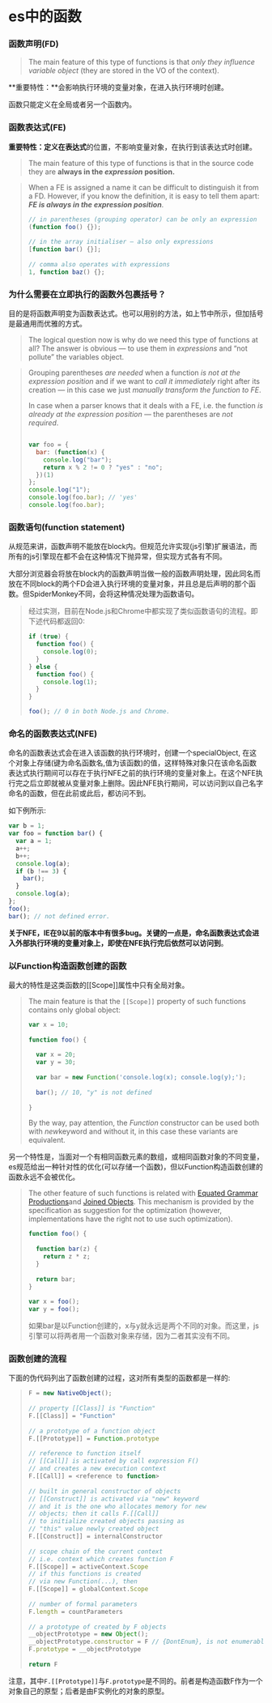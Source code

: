 # es中的函数

### 函数声明(FD)

> The main feature of this type of functions is that *only they influence variable object* (they are stored in the VO of the context). 

**重要特性：**会影响执行环境的变量对象，在进入执行环境时创建。

函数只能定义在全局或者另一个函数内。



### 函数表达式(FE)

**重要特性：**定义在**表达式**的位置，不影响变量对象，在执行到该表达式时创建。

> The main feature of this type of functions is that in the source code they are **always in the *expression* position.** 

> When a FE is assigned a name it can be difficult to distinguish it from a FD. However, if you know the definition, it is easy to tell them apart: ***FE is always in the expression position***. 
>
> ```javascript
> // in parentheses (grouping operator) can be only an expression
> (function foo() {});
>  
> // in the array initialiser – also only expressions
> [function bar() {}];
>  
> // comma also operates with expressions 
> 1, function baz() {}; 
> ```



### 为什么需要在立即执行的函数外包裹括号？

目的是将函数声明变为函数表达式。也可以用别的方法，如上节中所示，但加括号是最通用而优雅的方式。

> The logical question now is why do we need this type of functions at all? The answer is obvious — to use them in *expressions* and “not pollute” the variables object. 

> Grouping parentheses *are needed* when a function *is not at the expression position* and if we want to *call it immediately* right after its creation — in this case we just *manually transform the function to FE*.
>
> In case when a parser knows that it deals with a FE, i.e. the function *is already at the expression position* — the parentheses are *not required*.
>
> ```javascript
>
> var foo = {
>   bar: (function(x) {
>     console.log("bar");
>     return x % 2 != 0 ? "yes" : "no";
>   })(1)
> };
> console.log("1");
> console.log(foo.bar); // 'yes'
> console.log(foo.bar);
> ```
>
> 



### 函数语句(function statement)

从规范来讲，函数声明不能放在block内。但规范允许实现(js引擎)扩展语法，而所有的js引擎现在都不会在这种情况下抛异常，但实现方式各有不同。

大部分浏览器会将放在block内的函数声明当做一般的函数声明处理，因此同名而放在不同block的两个FD会进入执行环境的变量对象，并且总是后声明的那个函数。但SpiderMonkey不同，会将这种情况处理为函数语句。

> 经过实测，目前在Node.js和Chrome中都实现了类似函数语句的流程。即下述代码都返回0:
>
> ```javascript
> if (true) {
>   function foo() {
>     console.log(0);
>   }
> } else {
>   function foo() {
>     console.log(1);
>   }
> }
>
> foo(); // 0 in both Node.js and Chrome.
> ```



### 命名的函数表达式(NFE)

命名的函数表达式会在进入该函数的执行环境时，创建一个specialObject, 在这个对象上存储(键为命名函数名,值为该函数)的值，这样特殊对象只在该命名函数表达式执行期间可以存在于执行NFE之前的执行环境的变量对象上。在这个NFE执行完之后立即就被从变量对象上删除。因此NFE执行期间，可以访问到以自己名字命名的函数，但在此前或此后，都访问不到。

如下例所示:

```javascript
var b = 1;
var foo = function bar() {
  var a = 1;
  a++;
  b++;
  console.log(a);
  if (b !== 3) {
    bar();
  }
  console.log(a);
};
foo();
bar(); // not defined error.
```

**关于NFE，IE在9以前的版本中有很多bug。关键的一点是，命名函数表达式会进入外部执行环境的变量对象上，即使在NFE执行完后依然可以访问到**。



### 以Function构造函数创建的函数

最大的特性是这类函数的[[Scope]]属性中只有全局对象。

> The main feature is that the `[[Scope]]` property of such functions contains only global object:
>
> ```javascript
> var x = 10;
>   
> function foo() {
>   
>   var x = 20;
>   var y = 30;
>   
>   var bar = new Function('console.log(x); console.log(y);');
>   
>   bar(); // 10, "y" is not defined
>   
> }
> ```
>
> By the way, pay attention, the *Function* constructor can be used both with *new*keyword and without it, in this case these variants are equivalent.

另一个特性是，当面对一个有相同函数元素的数组，或相同函数对象的不同变量，es规范给出一种针对性的优化(可以存储一个函数)，但以Function构造函数创建的函数永远不会被优化。

> The other feature of such functions is related with [Equated Grammar Productions](http://bclary.com/2004/11/07/#a-13.1.1)and [Joined Objects](http://bclary.com/2004/11/07/#a-13.1.2). This mechanism is provided by the specification as suggestion for the optimization (however, implementations have the right not to use such optimization). 
>
> ```javascript
> function foo() {
>   
>   function bar(z) {
>     return z * z;
>   }
>   
>   return bar;
> }
>   
> var x = foo();
> var y = foo();
> ```
>
> 如果bar是以Function创建的，x与y就永远是两个不同的对象。而这里，js引擎可以将两者用一个函数对象来存储，因为二者其实没有不同。



### 函数创建的流程

下面的伪代码列出了函数创建的过程，这对所有类型的函数都是一样的:

> ```javascript
> F = new NativeObject();
>   
> // property [[Class]] is "Function"
> F.[[Class]] = "Function"
>   
> // a prototype of a function object
> F.[[Prototype]] = Function.prototype
>   
> // reference to function itself
> // [[Call]] is activated by call expression F()
> // and creates a new execution context
> F.[[Call]] = <reference to function>
>   
> // built in general constructor of objects
> // [[Construct]] is activated via "new" keyword
> // and it is the one who allocates memory for new
> // objects; then it calls F.[[Call]]
> // to initialize created objects passing as
> // "this" value newly created object 
> F.[[Construct]] = internalConstructor
>   
> // scope chain of the current context
> // i.e. context which creates function F
> F.[[Scope]] = activeContext.Scope
> // if this functions is created 
> // via new Function(...), then
> F.[[Scope]] = globalContext.Scope
>   
> // number of formal parameters
> F.length = countParameters
>   
> // a prototype of created by F objects
> __objectPrototype = new Object();
> __objectPrototype.constructor = F // {DontEnum}, is not enumerable in loops
> F.prototype = __objectPrototype
>   
> return F
> ```
>
> 

注意，其中`F.[[Prototype]]`与`F.prototype`是不同的。前者是构造函数F作为一个对象自己的原型；后者是由F实例化的对象的原型。